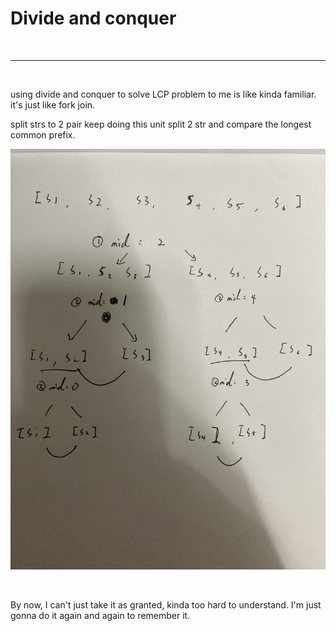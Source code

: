 # Divide and conquer

<br>

---

<br>

using divide and conquer to solve LCP problem to me is like kinda familiar.
it's just like fork join.

split strs to 2 pair keep doing this unit split 2 str and compare the longest common prefix.

![1](imgs/1.jpg)

<br>

By now, I can't just take it as granted, kinda too hard to understand.
I'm just gonna do it again and again to remember it.